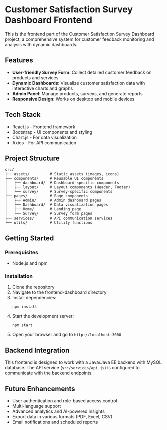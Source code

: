 # Customer Satisfaction Survey Dashboard Frontend

This is the frontend part of the Customer Satisfaction Survey Dashboard project, a comprehensive system for customer feedback monitoring and analysis with dynamic dashboards.

## Features

- **User-friendly Survey Form**: Collect detailed customer feedback on products and services
- **Dynamic Dashboards**: Visualize customer satisfaction data with interactive charts and graphs
- **Admin Panel**: Manage products, surveys, and generate reports
- **Responsive Design**: Works on desktop and mobile devices

## Tech Stack

- React.js - Frontend framework
- Bootstrap - UI components and styling
- Chart.js - For data visualization
- Axios - For API communication

## Project Structure

```
src/
├── assets/         # Static assets (images, icons)
├── components/     # Reusable UI components
│   ├── dashboard/  # Dashboard-specific components
│   ├── layout/     # Layout components (Header, Footer)
│   └── survey/     # Survey-specific components
├── pages/          # Page components
│   ├── Admin/      # Admin dashboard pages
│   ├── Dashboard/  # Data visualization pages
│   ├── Home/       # Landing page
│   └── Survey/     # Survey form pages
├── services/       # API communication services
└── utils/          # Utility functions
```

## Getting Started

### Prerequisites

- Node.js and npm

### Installation

1. Clone the repository
2. Navigate to the frontend-dashboard directory
3. Install dependencies:
   ```
   npm install
   ```
4. Start the development server:
   ```
   npm start
   ```
5. Open your browser and go to `http://localhost:3000`

## Backend Integration

This frontend is designed to work with a Java/Java EE backend with MySQL database. The API service (`src/services/api.js`) is configured to communicate with the backend endpoints.

## Future Enhancements

- User authentication and role-based access control
- Multi-language support
- Advanced analytics and AI-powered insights
- Export data in various formats (PDF, Excel, CSV)
- Email notifications and scheduled reports

